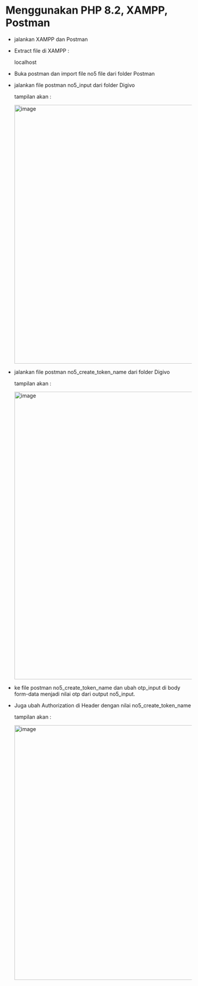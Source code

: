 # Menggunakan PHP 8.2, XAMPP, Postman

- jalankan XAMPP dan Postman

- Extract file di XAMPP :

  localhost

- Buka postman dan import file no5 file dari folder Postman

- jalankan file postman no5_input dari folder Digivo

  tampilan akan :

  <img width="1155" height="700" alt="image" src="https://github.com/user-attachments/assets/d2cce811-5d0f-45a4-9c45-a884d143bc11" />

- jalankan file postman no5_create_token_name dari folder Digivo

  tampilan akan :

  <img width="1135" height="778" alt="image" src="https://github.com/user-attachments/assets/820428af-ba7a-4c18-bb68-9ec368a5b606" />

- ke file postman no5_create_token_name dan ubah otp_input di body form-data menjadi nilai otp dari output no5_input. 

- Juga ubah Authorization di Header dengan nilai no5_create_token_name 

  tampilan akan :

  <img width="1131" height="689" alt="image" src="https://github.com/user-attachments/assets/8a4db0c0-f9ec-4576-9bb7-bba773c5943c" />

